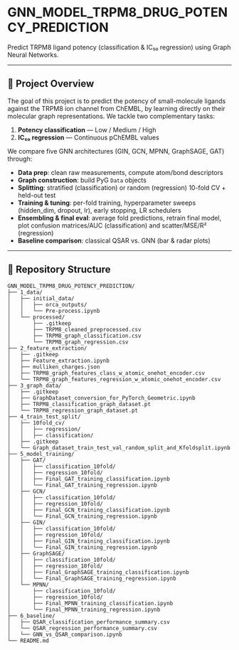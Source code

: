 # GNN_MODEL_TRPM8_DRUG_POTENCY_PREDICTION

Predict TRPM8 ligand potency (classification & IC₅₀ regression) using Graph Neural Networks.

---

## 🚀 Project Overview
The goal of this project is to predict the potency of small-molecule ligands against the TRPM8 ion channel from ChEMBL, by learning directly on their molecular graph representations. We tackle two complementary tasks:

1. **Potency classification** — Low / Medium / High  
2. **IC₅₀ regression** — Continuous pChEMBL values

We compare five GNN architectures (GIN, GCN, MPNN, GraphSAGE, GAT) through:

- **Data prep**: clean raw measurements, compute atom/bond descriptors  
- **Graph construction**: build PyG `Data` objects  
- **Splitting**: stratified (classification) or random (regression) 10-fold CV + held-out test  
- **Training & tuning**: per-fold training, hyperparameter sweeps (hidden_dim, dropout, lr), early stopping, LR schedulers  
- **Ensembling & final eval**: average fold predictions, retrain final model, plot confusion matrices/AUC (classification) and scatter/MSE/R² (regression)  
- **Baseline comparison**: classical QSAR vs. GNN (bar & radar plots)

---

## 📂 Repository Structure

```text
GNN_MODEL_TRPM8_DRUG_POTENCY_PREDICTION/
├── 1_data/
│   ├── initial_data/
│   │   ├── orca_outputs/
│   │   └── Pre-process.ipynb
│   └── processed/
│       ├── .gitkeep
│       ├── TRPM8_cleaned_preprocessed.csv
│       ├── TRPM8_graph_classification.csv
│       └── TRPM8_graph_regression.csv
├── 2_feature_extraction/
│   ├── .gitkeep
│   ├── Feature_extraction.ipynb
│   ├── mulliken_charges.json
│   ├── TRPM8_graph_features_class_w_atomic_onehot_encoder.csv
│   └── TRPM8_graph_features_regression_w_atomic_onehot_encoder.csv
├── 3_graph_data/
│   ├── .gitkeep
│   ├── GraphDataset_conversion_for_PyTorch_Geometric.ipynb
│   ├── TRPM8_classification_graph_dataset.pt
│   └── TRPM8_regression_graph_dataset.pt
├── 4_train_test_split/
│   ├── 10fold_cv/
│   │   ├── regression/
│   │   ├── classification/
│   ├── .gitkeep
│   └── Graph_dataset_train_test_val_random_split_and_Kfoldsplit.ipynb
├── 5_model_training/
│   ├── GAT/
│   │   ├── classification_10fold/
│   │   ├── regression_10fold/
│   │   ├── Final_GAT_training_classification.ipynb
│   │   └── Final_GAT_training_regression.ipynb
│   ├── GCN/
│   │   ├── classification_10fold/
│   │   ├── regression_10fold/
│   │   ├── Final_GCN_training_classification.ipynb
│   │   └── Final_GCN_training_regression.ipynb
│   ├── GIN/
│   │   ├── classification_10fold/
│   │   ├── regression_10fold/
│   │   ├── Final_GIN_training_classification.ipynb
│   │   └── Final_GIN_training_regression.ipynb
│   ├── GraphSAGE/
│   │   ├── classification_10fold/
│   │   ├── regression_10fold/
│   │   ├── Final_GraphSAGE_training_classification.ipynb
│   │   └── Final_GraphSAGE_training_regression.ipynb
│   └── MPNN/
│       ├── classification_10fold/
│       ├── regression_10fold/
│       ├── Final_MPNN_training_classification.ipynb
│       └── Final_MPNN_training_regression.ipynb
├── 6_baseline/
│   ├── QSAR_classification_performance_summary.csv
│   └── QSAR_regression_performance_summary.csv
│   └── GNN_vs_QSAR_comparison.ipynb
└── README.md           
